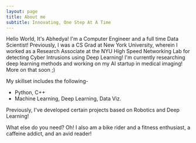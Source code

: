 ```yaml
---
layout: page
title: About me
subtitle: Innovating, One Step At A Time
---
```


Hello World, It's Abhedya! 
I'm a Computer Engineer and a full time Data Scientist! Previously, I was a CS Grad at New York University, wherein I worked as a Research Associate at the NYU High Speed Networking Lab for detecting Cyber Intrusions using Deep Learning! I'm currently researching deep learning methods and working on my AI startup in medical imaging! More on that soon ;)

My skillset includes the following-
  - Python, C++
  - Machine Learning, Deep Learning, Data Viz.

Previously, I've developed certain projects based on Robotics and Deep Learning! 

What else do you need?
Oh! I also am a bike rider and a fitness enthusiast, a caffeine addict, and an avid reader!  

